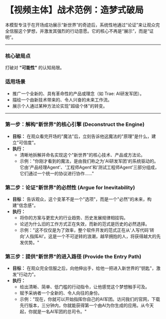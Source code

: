 # 【视频主体】战术范例：造梦式破局

本模型专注于在开场成功展示“新世界”的奇迹后，系统性地通过“论证”来让观众完全信服这个梦想，并激发其强烈的行动意愿。它的核心不再是“展示”，而是“证明”。

---

### **核心破局点**

打破对 **"可能性"** 的认知局限。

### **适用场景**

-   推广一个全新的、具有革命性的产品或理念（如 Trae: AI研发军团）。
-   描绘一个由新技术带来的、令人兴奋的未来工作流。
-   展示个人通过某种方法论实现"超级个体"的转变。

---

### **第一步：解构"新世界"的核心引擎 (Deconstruct the Engine)**

-   **目标：** 在观众看完开场的"魔法"后，立刻告诉他这魔法的"原理"是什么，建立"可信度"。
-   **执行：**
    -   清晰地拆解并命名实现这个"新世界"的核心技术、产品或方法论。
    -   示例："你刚才看到的魔法，是由我们称之为'AI研发军团'的系统驱动的。它由'产品经理Agent'、'工程师Agent'和'测试工程师Agent'三部分组成，它们通过一个统一的协议进行协作......"

### **第二步：论证"新世界"的必然性 (Argue for Inevitability)**

-   **目标：** 告诉观众，这个变革不是一个"选项"，而是一个"必然"的未来，构建"信念感"。
-   **执行：**
    -   将你的方案与更宏大的行业趋势、历史发展规律相挂钩。
    -   论述为什么旧的工作方式正在失效，而新的范式是历史的必然选择。
    -   示例："这不仅仅是为了效率，整个软件开发的范式正在从'人写代码'转向'人指挥AI'。这是一个不可逆转的浪潮，越早拥抱的人，将获得越大的先发优势。"

### **第三步：提供"新世界"的进入路径 (Provide the Entry Path)**

-   **目标：** 在观众完全信服之后，向他伸出手，给他一把进入新世界的"钥匙"，激发"行动力"。
-   **执行：**
    -   给出清晰、简单、低门槛的行动指令，让他感觉这个梦想触手可及。
    -   赋予采纳者一个全新的、令人向往的身份。
    -   示例："现在，你就可以开始指挥你自己的AI军团。访问我们的官网，下载先行版本，三分钟内，你就能获得第一个由AI为你生成的应用。从今天起，你就是一名AI军团的总司令。"
